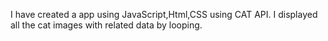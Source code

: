 I have created a app using JavaScript,Html,CSS using CAT API. 
I displayed all the cat images with related data by looping.
